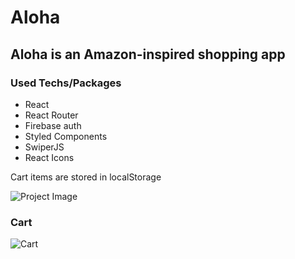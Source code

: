 # Aloha

## Aloha is an Amazon-inspired shopping app
### Used Techs/Packages
- React 
- React Router
- Firebase auth
- Styled Components 
- SwiperJS
- React Icons

Cart items are stored in localStorage

![Project Image](https://firebasestorage.googleapis.com/v0/b/image-gallery-610ea.appspot.com/o/users%2FGeorge-VCXtOV23v8bv667J0SkSr8OiQmm2%2Fgallery%2Faloha-two.vercel.app_.png?alt=media&token=d87b362d-393c-4f98-9cb6-90e054615513)


### Cart

![Cart](https://firebasestorage.googleapis.com/v0/b/image-gallery-610ea.appspot.com/o/users%2FGeorge-VCXtOV23v8bv667J0SkSr8OiQmm2%2Fgallery%2Faloha-two.vercel.app_%20(1).png?alt=media&token=41edf414-b050-4ef3-addf-ef0f30bd29f8)
